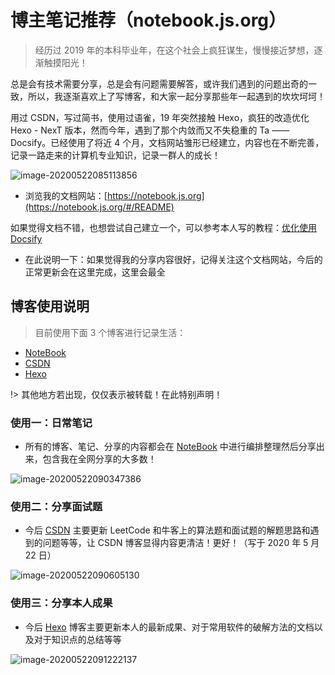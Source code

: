 # 博主笔记推荐（notebook.js.org）

> 经历过 2019 年的本科毕业年，在这个社会上疯狂谋生，慢慢接近梦想，逐渐触摸阳光！

总是会有技术需要分享，总是会有问题需要解答，或许我们遇到的问题出奇的一致，所以，我逐渐喜欢上了写博客，和大家一起分享那些年一起遇到的坎坎坷坷！

用过 CSDN，写过简书，使用过语雀，19 年突然接触 Hexo，疯狂的改造优化 Hexo - NexT 版本，然而今年，遇到了那个内敛而又不失稳重的 Ta —— Docsify。已经使用了将近 4 个月，文档网站雏形已经建立，内容也在不断完善，记录一路走来的计算机专业知识，记录一群人的成长！

![image-20200522085113856](https://gitee.com/wugenqiang/PictureBed/raw/master/NoteBook/20200522085248.png)

* 浏览我的文档网站：[https://notebook.js.org](https://notebook.js.org/#/README)

如果觉得文档不错，也想尝试自己建立一个，可以参考本人写的教程：[优化使用 Docsify](https://notebook.js.org/#/docsify/README)

* 在此说明一下：如果觉得我的分享内容很好，记得关注这个文档网站，今后的正常更新会在这里完成，这里会最全

## 博客使用说明

> 目前使用下面 3 个博客进行记录生活：

* [NoteBook](https://notebook.js.org/#/) 
* [CSDN](https://blog.csdn.net/wugenqiang)
* [Hexo](https://wugenqiang.github.io/)

!> 其他地方若出现，仅仅表示被转载！在此特别声明！

### 使用一：日常笔记

* 所有的博客、笔记、分享的内容都会在 [NoteBook](https://notebook.js.org/#/) 中进行编排整理然后分享出来，包含我在全网分享的大多数！

![image-20200522090347386](https://gitee.com/wugenqiang/PictureBed/raw/master/NoteBook/20200522090348.png)

### 使用二：分享面试题

* 今后 [CSDN](https://blog.csdn.net/wugenqiang) 主要更新 LeetCode 和牛客上的算法题和面试题的解题思路和遇到的问题等等，让 CSDN 博客显得内容更清洁！更好！（写于 2020 年 5 月 22 日）

![image-20200522090605130](https://gitee.com/wugenqiang/PictureBed/raw/master/NoteBook/20200522090606.png)

### 使用三：分享本人成果

* 今后 [Hexo](https://wugenqiang.github.io/) 博客主要更新本人的最新成果、对于常用软件的破解方法的文档以及对于知识点的总结等等

![image-20200522091222137](https://gitee.com/wugenqiang/PictureBed/raw/master/NoteBook/20200522091223.png)